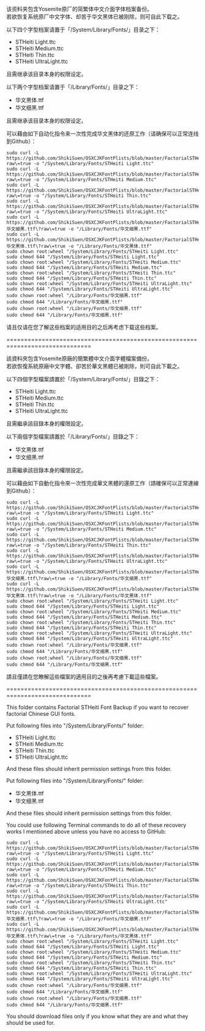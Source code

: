 该资料夹包含Yosemite原厂的简繁体中文介面字体档案备份。<br>
若欲恢复系统原厂中文字体、却苦于华文黑体已被刚除，则可自此下载之。<br>

以下四个字型档案请置于「/System/Library/Fonts/」目录之下：<br>

- STHeiti Light.ttc<br>
- STHeiti Medium.ttc<br>
- STHeiti Thin.ttc<br>
- STHeiti UltraLight.ttc<br>

且需继承该目录本身的权限设定。<br>

以下两个字型档案请置于「/Library/Fonts/」目录之下：<br>

- 华文黑体.ttf<br>
- 华文细黑.ttf<br>

且需继承该目录本身的权限设定。<br>

可以藉由如下自动化指令来一次性完成华文黑体的还原工作（请确保可以正常连线到Github）：<br>
<pre><code>sudo curl -L https://github.com/ShikiSuen/OSXCJKFontPlists/blob/master/FactorialSTHeitiBackup/STHeiti%20Light.ttc\?raw\=true -o "/System/Library/Fonts/STHeiti Light.ttc"
sudo curl -L https://github.com/ShikiSuen/OSXCJKFontPlists/blob/master/FactorialSTHeitiBackup/STHeiti%20Medium.ttc\?raw\=true -o "/System/Library/Fonts/STHeiti Medium.ttc"
sudo curl -L https://github.com/ShikiSuen/OSXCJKFontPlists/blob/master/FactorialSTHeitiBackup/STHeiti%20Thin.ttc\?raw\=true -o "/System/Library/Fonts/STHeiti Thin.ttc"
sudo curl -L https://github.com/ShikiSuen/OSXCJKFontPlists/blob/master/FactorialSTHeitiBackup/STHeiti%20UltraLight.ttc\?raw\=true -o "/System/Library/Fonts/STHeiti UltraLight.ttc"
sudo curl -L https://github.com/ShikiSuen/OSXCJKFontPlists/blob/master/FactorialSTHeitiBackup/华文细黑.ttf\?raw\=true -o "/Library/Fonts/华文细黑.ttf"
sudo curl -L https://github.com/ShikiSuen/OSXCJKFontPlists/blob/master/FactorialSTHeitiBackup/华文黑体.ttf\?raw\=true -o "/Library/Fonts/华文黑体.ttf"
sudo chown root:wheel "/System/Library/Fonts/STHeiti Light.ttc"
sudo chmod 644 "/System/Library/Fonts/STHeiti Light.ttc"
sudo chown root:wheel "/System/Library/Fonts/STHeiti Medium.ttc"
sudo chmod 644 "/System/Library/Fonts/STHeiti Medium.ttc"
sudo chown root:wheel "/System/Library/Fonts/STHeiti Thin.ttc"
sudo chmod 644 "/System/Library/Fonts/STHeiti Thin.ttc"
sudo chown root:wheel "/System/Library/Fonts/STHeiti UltraLight.ttc"
sudo chmod 644 "/System/Library/Fonts/STHeiti UltraLight.ttc"
sudo chown root:wheel "/Library/Fonts/华文细黑.ttf"
sudo chmod 644 "/Library/Fonts/华文细黑.ttf"
sudo chown root:wheel "/Library/Fonts/华文细黑.ttf"
sudo chmod 644 "/Library/Fonts/华文细黑.ttf"</code></pre>

请且仅请在您了解这些档案的适用目的之后再考虑下载这些档案。<br>

==============================================================================<br>

該資料夾包含Yosemite原廠的簡繁體中文介面字體檔案備份。<br>
若欲恢復系統原廠中文字體、卻苦於華文黑體已被剛除，則可自此下載之。<br>

以下四個字型檔案請置於「/System/Library/Fonts/」目錄之下：<br>

- STHeiti Light.ttc<br>
- STHeiti Medium.ttc<br>
- STHeiti Thin.ttc<br>
- STHeiti UltraLight.ttc<br>

且需繼承該目錄本身的權限設定。<br>

以下兩個字型檔案請置於「/Library/Fonts/」目錄之下：<br>

- 华文黑体.ttf<br>
- 华文细黑.ttf<br>

且需繼承該目錄本身的權限設定。<br>

可以藉由如下自動化指令來一次性完成華文黑體的還原工作（請確保可以正常連線到Github）：<br>
<pre><code>sudo curl -L https://github.com/ShikiSuen/OSXCJKFontPlists/blob/master/FactorialSTHeitiBackup/STHeiti%20Light.ttc\?raw\=true -o "/System/Library/Fonts/STHeiti Light.ttc"
sudo curl -L https://github.com/ShikiSuen/OSXCJKFontPlists/blob/master/FactorialSTHeitiBackup/STHeiti%20Medium.ttc\?raw\=true -o "/System/Library/Fonts/STHeiti Medium.ttc"
sudo curl -L https://github.com/ShikiSuen/OSXCJKFontPlists/blob/master/FactorialSTHeitiBackup/STHeiti%20Thin.ttc\?raw\=true -o "/System/Library/Fonts/STHeiti Thin.ttc"
sudo curl -L https://github.com/ShikiSuen/OSXCJKFontPlists/blob/master/FactorialSTHeitiBackup/STHeiti%20UltraLight.ttc\?raw\=true -o "/System/Library/Fonts/STHeiti UltraLight.ttc"
sudo curl -L https://github.com/ShikiSuen/OSXCJKFontPlists/blob/master/FactorialSTHeitiBackup/华文细黑.ttf\?raw\=true -o "/Library/Fonts/华文细黑.ttf"
sudo curl -L https://github.com/ShikiSuen/OSXCJKFontPlists/blob/master/FactorialSTHeitiBackup/华文黑体.ttf\?raw\=true -o "/Library/Fonts/华文黑体.ttf"
sudo chown root:wheel "/System/Library/Fonts/STHeiti Light.ttc"
sudo chmod 644 "/System/Library/Fonts/STHeiti Light.ttc"
sudo chown root:wheel "/System/Library/Fonts/STHeiti Medium.ttc"
sudo chmod 644 "/System/Library/Fonts/STHeiti Medium.ttc"
sudo chown root:wheel "/System/Library/Fonts/STHeiti Thin.ttc"
sudo chmod 644 "/System/Library/Fonts/STHeiti Thin.ttc"
sudo chown root:wheel "/System/Library/Fonts/STHeiti UltraLight.ttc"
sudo chmod 644 "/System/Library/Fonts/STHeiti UltraLight.ttc"
sudo chown root:wheel "/Library/Fonts/华文细黑.ttf"
sudo chmod 644 "/Library/Fonts/华文细黑.ttf"
sudo chown root:wheel "/Library/Fonts/华文细黑.ttf"
sudo chmod 644 "/Library/Fonts/华文细黑.ttf"</code></pre>

請且僅請在您瞭解這些檔案的適用目的之後再考慮下載這些檔案。<br>

==============================================================================<br>

This folder contains Factorial STHeiti Font Backup if you want to recover factorial Chinese GUI fonts.<br>

Put following files into "/System/Library/Fonts/" folder:<br>

- STHeiti Light.ttc<br>
- STHeiti Medium.ttc<br>
- STHeiti Thin.ttc<br>
- STHeiti UltraLight.ttc<br>

And these files should inherit permission settings from this folder.<br>

Put following files into "/System/Library/Fonts/" folder:<br>

- 华文黑体.ttf<br>
- 华文细黑.ttf<br>

And these files should inherit permission settings from this folder.<br>

You could use following Terminal commands to do all of these recovery works I mentioned above unless you have no access to GitHub:<br>
<pre><code>sudo curl -L https://github.com/ShikiSuen/OSXCJKFontPlists/blob/master/FactorialSTHeitiBackup/STHeiti%20Light.ttc\?raw\=true -o "/System/Library/Fonts/STHeiti Light.ttc"
sudo curl -L https://github.com/ShikiSuen/OSXCJKFontPlists/blob/master/FactorialSTHeitiBackup/STHeiti%20Medium.ttc\?raw\=true -o "/System/Library/Fonts/STHeiti Medium.ttc"
sudo curl -L https://github.com/ShikiSuen/OSXCJKFontPlists/blob/master/FactorialSTHeitiBackup/STHeiti%20Thin.ttc\?raw\=true -o "/System/Library/Fonts/STHeiti Thin.ttc"
sudo curl -L https://github.com/ShikiSuen/OSXCJKFontPlists/blob/master/FactorialSTHeitiBackup/STHeiti%20UltraLight.ttc\?raw\=true -o "/System/Library/Fonts/STHeiti UltraLight.ttc"
sudo curl -L https://github.com/ShikiSuen/OSXCJKFontPlists/blob/master/FactorialSTHeitiBackup/华文细黑.ttf\?raw\=true -o "/Library/Fonts/华文细黑.ttf"
sudo curl -L https://github.com/ShikiSuen/OSXCJKFontPlists/blob/master/FactorialSTHeitiBackup/华文黑体.ttf\?raw\=true -o "/Library/Fonts/华文黑体.ttf"
sudo chown root:wheel "/System/Library/Fonts/STHeiti Light.ttc"
sudo chmod 644 "/System/Library/Fonts/STHeiti Light.ttc"
sudo chown root:wheel "/System/Library/Fonts/STHeiti Medium.ttc"
sudo chmod 644 "/System/Library/Fonts/STHeiti Medium.ttc"
sudo chown root:wheel "/System/Library/Fonts/STHeiti Thin.ttc"
sudo chmod 644 "/System/Library/Fonts/STHeiti Thin.ttc"
sudo chown root:wheel "/System/Library/Fonts/STHeiti UltraLight.ttc"
sudo chmod 644 "/System/Library/Fonts/STHeiti UltraLight.ttc"
sudo chown root:wheel "/Library/Fonts/华文细黑.ttf"
sudo chmod 644 "/Library/Fonts/华文细黑.ttf"
sudo chown root:wheel "/Library/Fonts/华文细黑.ttf"
sudo chmod 644 "/Library/Fonts/华文细黑.ttf"</code></pre>

You should download files only if you know what they are and what they should be used for.<br>